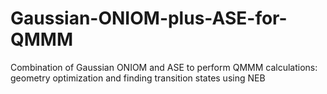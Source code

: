 # Gaussian-ONIOM-plus-ASE-for-QMMM
Combination of Gaussian ONIOM and ASE to perform QMMM calculations: geometry optimization and finding transition states using NEB
